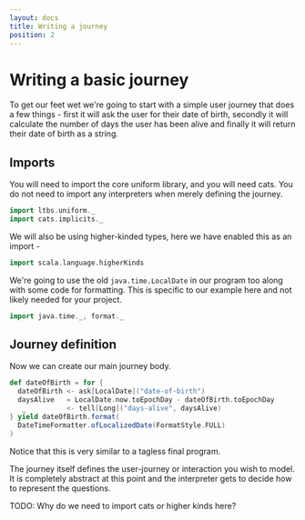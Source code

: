 ```yaml
---
layout: docs
title: Writing a journey
position: 2
---
```


# Writing a basic journey 

To get our feet wet we're going to start with a simple user journey that
does a few things - first it will ask the user for their date of
birth, secondly it will calculate the number of days the user has been
alive and finally it will return their date of birth as a string. 

## Imports

You will need to import the core uniform library, and you will need
cats. You do not need to import any interpreters when merely defining the journey.

```scala
import ltbs.uniform._
import cats.implicits._
```

We will also be using higher-kinded types, here we have enabled this as an import - 

```scala
import scala.language.higherKinds
```

We're going to use the old `java.time.LocalDate` in our program
too along with some code for formatting. This is specific to our
example here and not likely needed for your project.

```scala
import java.time._, format._
```

## Journey definition

Now we can create our main journey body.

```scala
def dateOfBirth = for {
  dateOfBirth <- ask[LocalDate]("date-of-birth")
  daysAlive   = LocalDate.now.toEpochDay - dateOfBirth.toEpochDay
   _          <- tell[Long]("days-alive", daysAlive)
} yield dateOfBirth.format(
  DateTimeFormatter.ofLocalizedDate(FormatStyle.FULL)
)
```

Notice that this is very similar to a tagless final program. 

The journey itself defines the user-journey or interaction you wish to
model. It is completely abstract at this point and the interpreter
gets to decide how to represent the questions.

TODO: Why do we need to import cats or higher kinds here?
